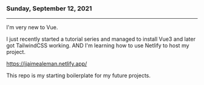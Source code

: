 ### Sunday, September 12, 2021

---

I'm very new to Vue.

I just recently started a tutorial series and managed to install Vue3 and later got TailwindCSS working. AND I'm learning how to use Netlify to host my project.

https://jjaimealeman.netlify.app/

This repo is my starting boilerplate for my future projects.
